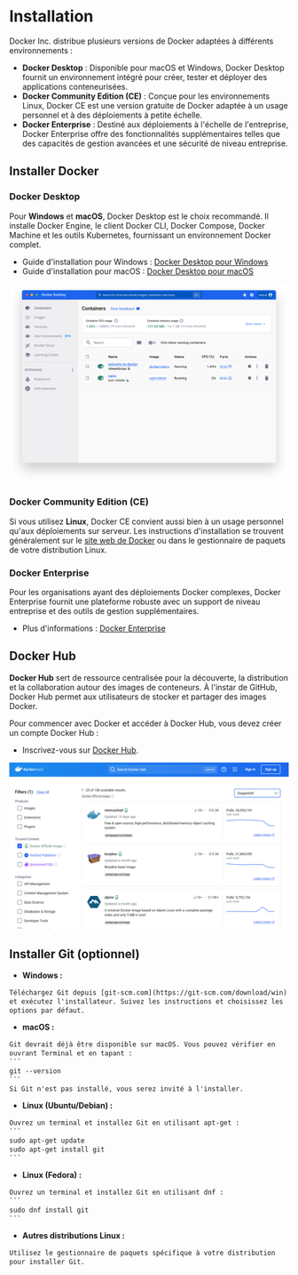 # Installation

Docker Inc. distribue plusieurs versions de Docker adaptées à différents environnements :

- **Docker Desktop** : Disponible pour macOS et Windows, Docker Desktop fournit un environnement intégré pour créer, tester et déployer des applications conteneurisées.
- **Docker Community Edition (CE)** : Conçue pour les environnements Linux, Docker CE est une version gratuite de Docker adaptée à un usage personnel et à des déploiements à petite échelle.
- **Docker Enterprise** : Destiné aux déploiements à l'échelle de l'entreprise, Docker Enterprise offre des fonctionnalités supplémentaires telles que des capacités de gestion avancées et une sécurité de niveau entreprise.

## Installer Docker

### Docker Desktop

Pour **Windows** et **macOS**, Docker Desktop est le choix recommandé. Il installe Docker Engine, le client Docker CLI, Docker Compose, Docker Machine et les outils Kubernetes, fournissant un environnement Docker complet.

- Guide d'installation pour Windows : [Docker Desktop pour Windows](https://docs.docker.com/desktop/install/windows/)
- Guide d'installation pour macOS : [Docker Desktop pour macOS](https://docs.docker.com/desktop/install/mac-install/)

![docker desktop](img/docker-desktop.svg)

### Docker Community Edition (CE)

Si vous utilisez **Linux**, Docker CE convient aussi bien à un usage personnel qu'aux déploiements sur serveur. Les instructions d'installation se trouvent généralement sur le [site web de Docker](https://docs.docker.com/engine/install/ubuntu/) ou dans le gestionnaire de paquets de votre distribution Linux.

### Docker Enterprise

Pour les organisations ayant des déploiements Docker complexes, Docker Enterprise fournit une plateforme robuste avec un support de niveau entreprise et des outils de gestion supplémentaires.

- Plus d'informations : [Docker Enterprise](https://www.docker.com/products/business/)

## Docker Hub

**Docker Hub** sert de ressource centralisée pour la découverte, la distribution et la collaboration autour des images de conteneurs. À l'instar de GitHub, Docker Hub permet aux utilisateurs de stocker et partager des images Docker.

Pour commencer avec Docker et accéder à Docker Hub, vous devez créer un compte Docker Hub :

- Inscrivez-vous sur [Docker Hub](https://hub.docker.com/).

![dockerhub](img/dockerhub.PNG)

## Installer Git (optionnel)

   - **Windows :**

    Téléchargez Git depuis [git-scm.com](https://git-scm.com/download/win) et exécutez l'installateur. Suivez les instructions et choisissez les options par défaut.

   - **macOS :**

    Git devrait déjà être disponible sur macOS. Vous pouvez vérifier en ouvrant Terminal et en tapant :
    ```
    git --version
    ```
    Si Git n'est pas installé, vous serez invité à l'installer.

   - **Linux (Ubuntu/Debian) :**

    Ouvrez un terminal et installez Git en utilisant apt-get :
    ```
    sudo apt-get update
    sudo apt-get install git
    ```

   - **Linux (Fedora) :**

    Ouvrez un terminal et installez Git en utilisant dnf :
    ```
    sudo dnf install git
    ```

   - **Autres distributions Linux :**
    
    Utilisez le gestionnaire de paquets spécifique à votre distribution pour installer Git.